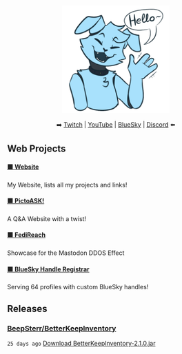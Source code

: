 
<p align="center">
  <img width="250" src="/assets/wave.png">
</p>

<p align="center">
    ➡️ <a href="https://pooltoy.media/twitch">Twitch</a> |
    <a href="https://pooltoy.media/yt">YouTube</a> |
    <a href="https://bsky.app/profile/did:plc:fuos6tklyozmefygjota4enw">BlueSky</a> |
    <a href="https://leafcat.live/discord">Discord</a> ⬅️
</p>

## Web Projects
#### [🟩 Website](https://pooltoy.media)

My Website, lists all my projects and links!
#### [🟩 PictoASK!](https://pictoask.net)

A Q&A Website with a twist!
#### [🟩 FediReach](https://fedireach.beepsterr.com/)

Showcase for the Mastodon DDOS Effect
#### [🟩 BlueSky Handle Registrar](https://barking.party)

Serving 64 profiles with custom BlueSky handles!

## Releases
### [BeepSterr/BetterKeepInventory](https://github.com/BeepSterr/BetterKeepInventory)

`25 days ago` [Download BetterKeepInventory-2.1.0.jar](https://github.com/BeepSterr/BetterKeepInventory/releases/download/v2.1.0/BetterKeepInventory-2.1.0.jar)

